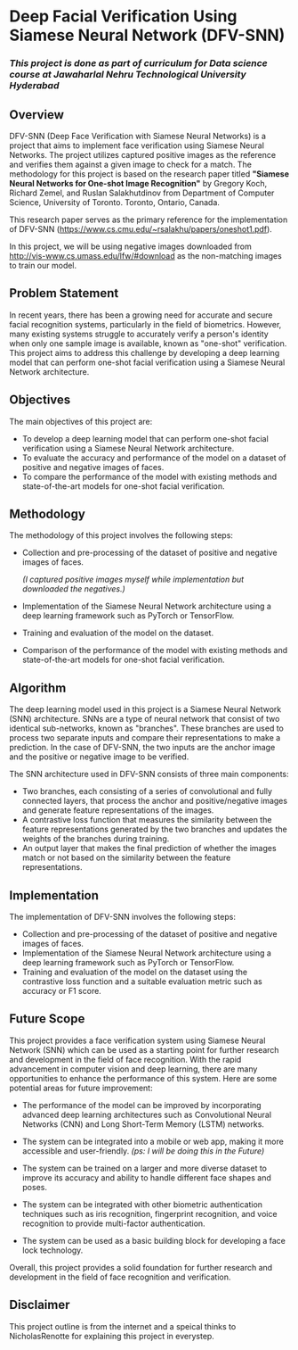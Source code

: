 # <b> Deep Facial Verification Using Siamese Neural Network (DFV-SNN)</b>

### <b><i>This project is done as part of curriculum for Data science course at Jawaharlal Nehru Technological University Hyderabad </i></b>


## Overview
DFV-SNN (Deep Face Verification with Siamese Neural Networks) is a project that aims to implement face verification using Siamese Neural Networks. The project utilizes captured positive images as the reference and verifies them against a given image to check for a match. The methodology for this project is based on the research paper titled <b>"Siamese Neural Networks for One-shot Image Recognition"</b> by Gregory Koch, Richard Zemel, and Ruslan Salakhutdinov from Department of Computer Science, University of Toronto. Toronto, Ontario, Canada.
  
This research paper serves as the primary reference for the implementation of DFV-SNN (https://www.cs.cmu.edu/~rsalakhu/papers/oneshot1.pdf). 

In this project, we will be using negative images downloaded from http://vis-www.cs.umass.edu/lfw/#download as the non-matching images to train our model.</i>

## Problem Statement
In recent years, there has been a growing need for accurate and secure facial recognition systems, particularly in the field of biometrics. However, many existing systems struggle to accurately verify a person's identity when only one sample image is available, known as "one-shot" verification. This project aims to address this challenge by developing a deep learning model that can perform one-shot facial verification using a Siamese Neural Network architecture.

## Objectives
The main objectives of this project are:

- To develop a deep learning model that can perform one-shot facial verification using a Siamese Neural Network architecture.
- To evaluate the accuracy and performance of the model on a dataset of positive and negative images of faces.
- To compare the performance of the model with existing methods and state-of-the-art models for one-shot facial verification.
## Methodology
The methodology of this project involves the following steps:

  - Collection and pre-processing of the dataset of positive and negative images of faces.
      
      <i>(I captured positive images myself while implementation but downloaded the negatives.)</i>
  - Implementation of the Siamese Neural Network architecture using a deep learning framework such as PyTorch or TensorFlow.
  - Training and evaluation of the model on the dataset.
  - Comparison of the performance of the model with existing methods and state-of-the-art models for one-shot facial verification.
## Algorithm
The deep learning model used in this project is a Siamese Neural Network (SNN) architecture. SNNs are a type of neural network that consist of two identical sub-networks, known as "branches". These branches are used to process two separate inputs and compare their representations to make a prediction. In the case of DFV-SNN, the two inputs are the anchor image and the positive or negative image to be verified.

The SNN architecture used in DFV-SNN consists of three main components:

- Two branches, each consisting of a series of convolutional and fully connected layers, that process the anchor and positive/negative images and generate feature representations of the images.
- A contrastive loss function that measures the similarity between the feature representations generated by the two branches and updates the weights of the branches during training.
- An output layer that makes the final prediction of whether the images match or not based on the similarity between the feature representations.
## Implementation
The implementation of DFV-SNN involves the following steps:

- Collection and pre-processing of the dataset of positive and negative images of faces.
- Implementation of the Siamese Neural Network architecture using a deep learning framework such as PyTorch or TensorFlow.
- Training and evaluation of the model on the dataset using the contrastive loss function and a suitable evaluation metric such as accuracy or F1 score.
## Future Scope
This project provides a face verification system using Siamese Neural Network (SNN) which can be used as a starting point for further research and development in the field of face recognition. With the rapid advancement in computer vision and deep learning, there are many opportunities to enhance the performance of this system. Here are some potential areas for future improvement:

- The performance of the model can be improved by incorporating advanced deep learning architectures such as Convolutional Neural Networks (CNN) and Long Short-Term Memory (LSTM) networks.

- The system can be integrated into a mobile or web app, making it more accessible and user-friendly. 
    <i> (ps: I will be doing this in the Future) </i>

- The system can be trained on a larger and more diverse dataset to improve its accuracy and ability to handle different face shapes and poses.

- The system can be integrated with other biometric authentication techniques such as iris recognition, fingerprint recognition, and voice recognition to provide multi-factor authentication.

- The system can be used as a basic building block for developing a face lock technology.

Overall, this project provides a solid foundation for further research and development in the field of face recognition and verification.

## Disclaimer 
This project outline is from the internet and a speical thinks to NicholasRenotte for explaining this project in everystep.
